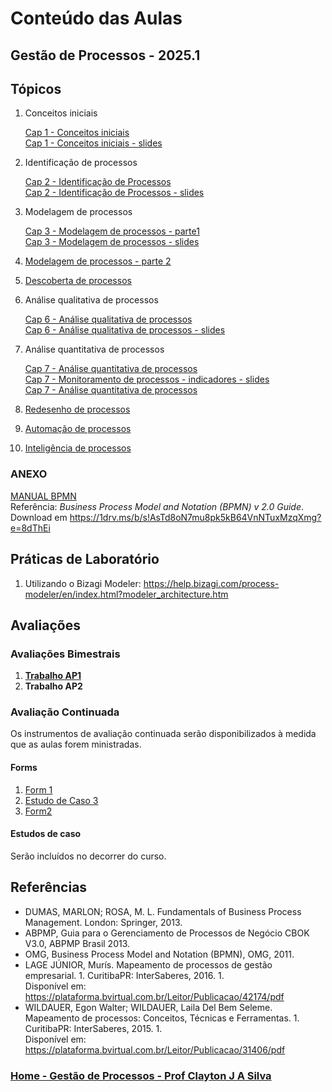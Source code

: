 # Conteúdo das Aulas  

## Gestão de Processos - 2025.1

## Tópicos

1. Conceitos iniciais

   [Cap 1 - Conceitos iniciais](gestao_processos_aulas/gestao_processos_cap1.md)  
   [Cap 1 - Conceitos iniciais - slides](gestao_processos_aulas/gestao_processos_cap1.pdf)

2. Identificação de processos

   [Cap 2 - Identificação de Processos](gestao_processos_aulas/gestao_processos_cap2.md)  
   [Cap 2 - Identificação de Processos - slides](gestao_processos_aulas/gestao_processos_cap2.pdf)

3. Modelagem de processos
    
   [Cap 3 - Modelagem de processos - parte1](gestao_processos_aulas/gestao_processos_cap3.md)  
   [Cap 3 - Modelagem de processos - slides](gestao_processos_aulas/gestao_processos_cap3.pdf)

4. [Modelagem de processos - parte 2](gestao_processos_aulas/gestao_processos_cap4.md)

5. [Descoberta de processos](gestao_processos_aulas/gestao_processos_cap5.md)

6. Análise qualitativa de processos
   
   [Cap 6 - Análise qualitativa de processos](gestao_processos_aulas/gestao_processos_cap6.md)  
   [Cap 6 - Análise qualitativa de processos - slides](gestao_processos_aulas/gestao_processos_cap6.pdf)

7. Análise quantitativa de processos
  
   [Cap 7 - Análise quantitativa de processos](gestao_processos_aulas/gestao_processos_cap7.md)  
   [Cap 7 - Monitoramento de processos - indicadores - slides](gestao_processos_aulas/gestao_processos_cap7_1.pdf)  
   [Cap 7 - Análise quantitativa de processos](gestao_processos_aulas/gestao_processos_cap7_2.pdf)

8.  [Redesenho de processos](gestao_processos_aulas/gestao_processos_cap8.md)

9.  [Automação de processos](gestao_processos_aulas/gestao_processos_cap9.md)

10. [Inteligência de processos](gestao_processos_aulas/gestao_processos_cap10.md)

### ANEXO
[MANUAL BPMN](gestao_processos_aulas/manualBPMN.pdf)  
Referência: *Business Process Model and Notation (BPMN) v 2.0 Guide*.   
Download em https://1drv.ms/b/s!AsTd8oN7mu8pk5kB64VnNTuxMzqXmg?e=8dThEi

## Práticas de Laboratório

1. Utilizando o Bizagi Modeler: https://help.bizagi.com/process-modeler/en/index.html?modeler_architecture.htm  

## Avaliações

### Avaliações Bimestrais

1. [**Trabalho AP1**](gestao_processos_aulas/gestao_processos_trabalhoAP1.md)
2. **Trabalho AP2**

### Avaliação Continuada

Os instrumentos de avaliação continuada serão disponibilizados à medida que as aulas forem ministradas. 

#### Forms

1. [Form 1](https://forms.gle/CV1dwHEdgXCq194X8)
2. [Estudo de Caso 3](gestao_processos_aulas/Exemplo3Pagamento.pdf)
3. [Form2](https://forms.gle/bni2jtAY8rVZGvL69)

#### Estudos de caso

Serão incluídos no decorrer do curso.

## Referências  

- DUMAS, MARLON; ROSA, M. L. Fundamentals of Business Process Management. London: Springer, 2013.  
- ABPMP, Guia para o Gerenciamento de Processos de Negócio CBOK V3.0, ABPMP Brasil 2013.
- OMG, Business Process Model and Notation (BPMN), OMG, 2011.
- LAGE JÚNIOR, Murís. Mapeamento de processos de gestão empresarial. 1. Curitiba­PR: InterSaberes, 2016. 1.  
Disponível em: https://plataforma.bvirtual.com.br/Leitor/Publicacao/42174/pdf
- WILDAUER, Egon Walter; WILDAUER, Laila Del Bem Seleme. Mapeamento de processos: Conceitos, Técnicas e Ferramentas. 1. Curitiba­PR: InterSaberes, 2015. 1.  
Disponível em: https://plataforma.bvirtual.com.br/Leitor/Publicacao/31406/pdf  

### [Home - Gestão de Processos - Prof Clayton J A Silva](/gestao_processos.md)
